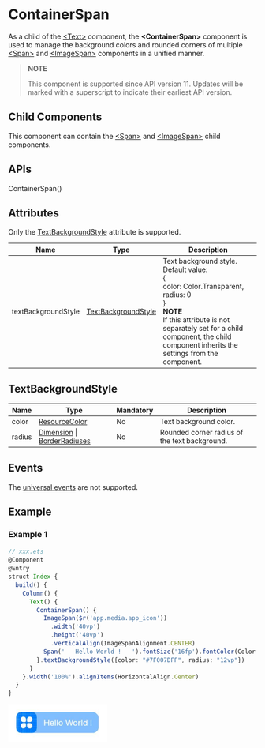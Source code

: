 # ContainerSpan

As a child of the [\<Text>](ts-basic-components-text.md) component, the **\<ContainerSpan>** component is used to manage the background colors and rounded corners of multiple [\<Span>](ts-basic-components-span.md) and [\<ImageSpan>](ts-basic-components-imagespan.md) components in a unified manner.

> **NOTE**
>
> This component is supported since API version 11. Updates will be marked with a superscript to indicate their earliest API version.

## Child Components

This component can contain the [\<Span>](ts-basic-components-span.md) and [\<ImageSpan>](ts-basic-components-imagespan.md) child components.

## APIs

ContainerSpan()

## Attributes

Only the [TextBackgroundStyle](#textbackgroundstyle) attribute is supported.

| Name                                      | Type                                | Description                                                                                                                                               |
| ------------------------------------------ | ---------------------------------------- | --------------------------------------------------------------------------------------------------------------------------------------------------- |
| textBackgroundStyle | [TextBackgroundStyle](#textbackgroundstyle) | Text background style.<br>Default value:<br>{<br>  color: Color.Transparent,<br>  radius: 0<br>} <br>**NOTE**<br>If this attribute is not separately set for a child component, the child component inherits the settings from the component.|

## TextBackgroundStyle

| Name  | Type                                                                | Mandatory| Description        |
| ------ | ------------------------------------------------------------------------ | ---- | ------------ |
| color  | [ResourceColor](ts-types.md#resourcecolor)                                  | No  | Text background color.|
| radius | [Dimension](ts-types.md#dimension10) \| [BorderRadiuses](ts-universal-attributes-border.md#borderradiuses9) | No  | Rounded corner radius of the text background.|

## Events

The [universal events](ts-universal-events-click.md) are not supported.

## Example

### Example 1

```ts
// xxx.ets
@Component
@Entry
struct Index {
  build() {
    Column() {
      Text() {
        ContainerSpan() {
          ImageSpan($r('app.media.app_icon'))
            .width('40vp')
            .height('40vp')
            .verticalAlign(ImageSpanAlignment.CENTER)
          Span('   Hello World !   ').fontSize('16fp').fontColor(Color.White)
        }.textBackgroundStyle({color: "#7F007DFF", radius: "12vp"})
      }
    }.width('100%').alignItems(HorizontalAlign.Center)
  }
}
```

![imagespan](figures/container_span.png)
